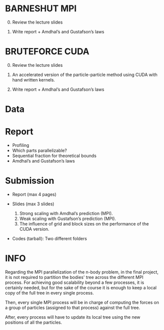 # BARNESHUT MPI

0. Review the lecture slides

2. Write report + Amdhal’s and Gustafson’s laws

# BRUTEFORCE CUDA

0. Review the lecture slides

1. An accelerated version of the particle-particle method using CUDA with hand written kernels.

2. Write report + Amdhal’s and Gustafson’s laws

# Data

# Report

- Profiling
- Which parts parallelizable?
- Sequential fraction for theoretical bounds
- Amdhal’s and Gustafson’s laws

# Submission

- Report (max 4 pages)

- Slides (max 3 slides)
    1. Strong scaling with Amdhal’s prediction (MPI).
    2. Weak scaling with Gustafson’s prediction (MPI).
    3. The influence of grid and block sizes on the performance of the CUDA version.

- Codes (tarball): Two different folders


# INFO

Regarding the MPI parallelization of the n-body problem, in the final project,
it is not required to partition the bodies' tree across the different MPI process.
For achieving good scalability beyond a few processes, it is certainly needed,
but for the sake of the course it is enough to keep a local copy of the full tree
in every single process.

Then, every single MPI process will be in charge of computing
the forces on a group of particles (assigned to that process) against the full tree.

After, every process will have to update its local tree using the new positions of all
the particles.
